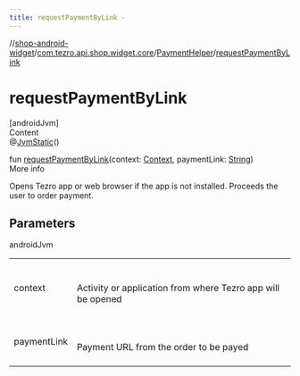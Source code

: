 ```yaml
---
title: requestPaymentByLink -
---
```

//[shop-android-widget](../../../index.md)/[com.tezro.api.shop.widget.core](../index.md)/[PaymentHelper](index.md)/[requestPaymentByLink](request-payment-by-link.md)



# requestPaymentByLink  
[androidJvm]  
Content  
@[JvmStatic](https://kotlinlang.org/api/latest/jvm/stdlib/kotlin.jvm/-jvm-static/index.html)()  
  
fun [requestPaymentByLink](request-payment-by-link.md)(context: [Context](https://developer.android.com/reference/kotlin/android/content/Context.html), paymentLink: [String](https://kotlinlang.org/api/latest/jvm/stdlib/kotlin/-string/index.html))  
More info  


Opens Tezro app or web browser if the app is not installed. Proceeds the user to order payment.



## Parameters  
  
androidJvm  
  
| | |
|---|---|
| <a name="com.tezro.api.shop.widget.core/PaymentHelper/requestPaymentByLink/#android.content.Context#kotlin.String/PointingToDeclaration/"></a>context| <a name="com.tezro.api.shop.widget.core/PaymentHelper/requestPaymentByLink/#android.content.Context#kotlin.String/PointingToDeclaration/"></a><br><br>Activity or application from where Tezro app will be opened<br><br>|
| <a name="com.tezro.api.shop.widget.core/PaymentHelper/requestPaymentByLink/#android.content.Context#kotlin.String/PointingToDeclaration/"></a>paymentLink| <a name="com.tezro.api.shop.widget.core/PaymentHelper/requestPaymentByLink/#android.content.Context#kotlin.String/PointingToDeclaration/"></a><br><br>Payment URL from the order to be payed<br><br>|
  
  




